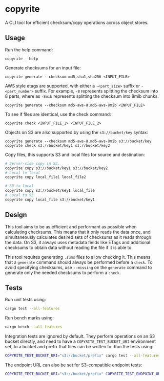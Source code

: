 # copyrite

A CLI tool for efficient checksum/copy operations across object stores.

## Usage

Run the help command:

```
copyrite --help
```

Generate checksums for an input file:

```
copyrite generate --checksum md5,sha1,sha256 <INPUT_FILE>
```

AWS style etags are supported, with either a `-<part_size>` suffix or `-<part_number>` suffix.
For example, `-8` represents splitting the checksum into 8 parts, where as `-8mib` represents
splitting the checksum into 8mib chunks.

```
copyrite generate --checksum md5-aws-8,md5-aws-8mib <INPUT_FILE>
```

To see if files are identical, use the check command:

```
copyrite check <INPUT_FILE_1> <INPUT_FILE_2>
```

Objects on S3 are also supported by using the `s3://bucket/key` syntax:

```
copyrite generate --checksum md5-aws-8,md5-aws-8mib s3://bucket/key
copyrite check s3://bucket/key1 s3://bucket/key2
```

Copy files, this supports S3 and local files for source and destination:

```sh
# Server-side copy in S3.
copyrite copy s3://bucket/key1 s3://bucket/key2
# Local to local
copyrite copy local_file1 local_file2

# S3 to local
copyrite copy s3://bucket/key1 local_file
# Local to S3
copyrite copy local_file s3://bucket/key1
```

## Design

This tool aims to be as efficient and performant as possible when calculating checksums. This means that it only
reads the data once, and simultaneously calculates desired sets of checksums as it reads through the data. On S3, it always
uses metadata fields like ETags and additional checksums to obtain data without reading the file if it is able to.

This tool requires generating `.sums` files to allow checking it. This means that a `generate` command should always be
performed before a `check`. To avoid specifying checksums, use `--missing` on the `generate` command to generate only
the needed checksums to perform a `check`.

## Tests

Run unit tests using:

```sh
cargo test --all-features
```

Run bench marks using:

```sh
cargo bench --all-features
```

Integration tests are ignored by default. They perform operations on an S3 bucket directly, and need to have a
`COPYRITE_TEST_BUCKET_URI` environment set, to a bucket and prefix that files can be written to. Run the tests
using:

```sh
COPYRITE_TEST_BUCKET_URI="s3://bucket/prefix" cargo test --all-features -- --ignored
```

The endpoint URL can also be set for S3-compatible endpoint tests:

```sh
COPYRITE_TEST_BUCKET_URI="s3://bucket/prefix" COPYRITE_TEST_ENDPOINT_URL="https://storage.googleapis.com" cargo test --all-features -- --ignored
```


